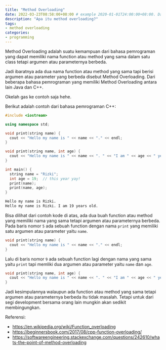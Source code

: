 ```yaml
---
title: "Method Overloading"
date: 2022-03-23T08:58:00+08:00 # example 2020-01-01T24:00:00+08:00. Date should be the current time! you need insert it manually.
description: "Apa itu method overloading?"
tags:
- method overloading
categories:
- programming
---
```


Method Overloading adalah suatu kemampuan dari bahasa pemrograman yang dapat memiliki nama function atau method yang sama dalam satu class tetapi argumen atau parameternya berbeda.

Jadi ibaratnya ada dua nama function atau method yang sama tapi berisi argumen atau parameter yang berbeda disebut Method Overloading. Dari beberapa bahasa pemrograman yang memiliki Method Overloading antara lain Java dan C++.

Okelah gas ke contoh saja hehe.

Berikut adalah contoh dari bahasa pemrograman C++:

```c++
#include <iostream>

using namespace std;

void print(string name) {
  cout << "Hello my name is " << name << "." << endl;
}

void print(string name, int age) {
  cout << "Hello my name is " << name << ". " << "I am " << age << " years old.";
}

int main() {
  string name = "Rizki";
  int age = 19;  // this year yay!
  print(name);
  print(name, age);
}
```

```bash
Hello my name is Rizki.
Hello my name is Rizki. I am 19 years old.
```

Bisa dilihat dari contoh kode di atas, ada dua buah function atau method yang memiliki nama yang sama tetapi argumen atau parameternya berbeda. Pada baris nomor `5` ada sebuah function dengan nama `print` yang memiliki satu argumen atau parameter yaitu `name`.

```c++
void print(string name) {
  cout << "Hello my name is " << name << "." << endl;
}
```

Lalu di baris nomor `9` ada sebuah function lagi dengan nama yang sama yaitu `print` tapi memliki dua argumen atau parameter yaitu `name` dan `age`.

```c++
void print(string name, int age) {
  cout << "Hello my name is " << name << ". " << "I am " << age << " years old.";
}
```

Jadi kesimpulannya walaupun ada function atau method yang sama tetapi argumen atau parameternya berbeda itu tidak masalah. Tetapi untuk dari segi development bersama orang lain mungkin akan sedikit membingungkan.

Referensi:
- https://en.wikipedia.org/wiki/Function_overloading
- https://beginnersbook.com/2017/08/cpp-function-overloading/
- https://softwareengineering.stackexchange.com/questions/242610/whats-the-point-of-method-overloading
